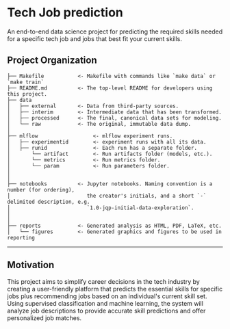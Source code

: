 Tech Job prediction 
==============================

An end-to-end data science project for predicting the required skills needed for a specific tech job and jobs that best fit your current skills.

Project Organization
------------

    ├── Makefile           <- Makefile with commands like `make data` or `make train`
    ├── README.md          <- The top-level README for developers using this project.
    ├── data
    │   ├── external       <- Data from third-party sources.
    │   ├── interim        <- Intermediate data that has been transformed.
    │   ├── processed      <- The final, canonical data sets for modeling.
    │   └── raw            <- The original, immutable data dump.
    │
    ├── mlflow                  <- mlflow experiment runs.
    │   ├── experimentid        <- experiment runs with all its data.
    │   ├── runid               <- Each run has a separate folder.
    │       └── artifact        <- Run artifacts folder (models, etc.).
    │       └── metrics         <- Run metrics folder.
    │       └── param           <- Run parameters folder.
    │
    │
    ├── notebooks          <- Jupyter notebooks. Naming convention is a number (for ordering),
    │                         the creator's initials, and a short `-` delimited description, e.g.
    │                         `1.0-jqp-initial-data-exploration`.
    │
    │
    ├── reports            <- Generated analysis as HTML, PDF, LaTeX, etc.
    │   └── figures        <- Generated graphics and figures to be used in reporting
    


--------


## Motivation

This project aims to simplify career decisions in the tech industry by creating a user-friendly platform that predicts the essential skills for specific jobs plus  recommending jobs based on an individual's current skill set. Using supervised classification and machine learning, the system will analyze job descriptions to provide accurate skill predictions and offer personalized job matches.

